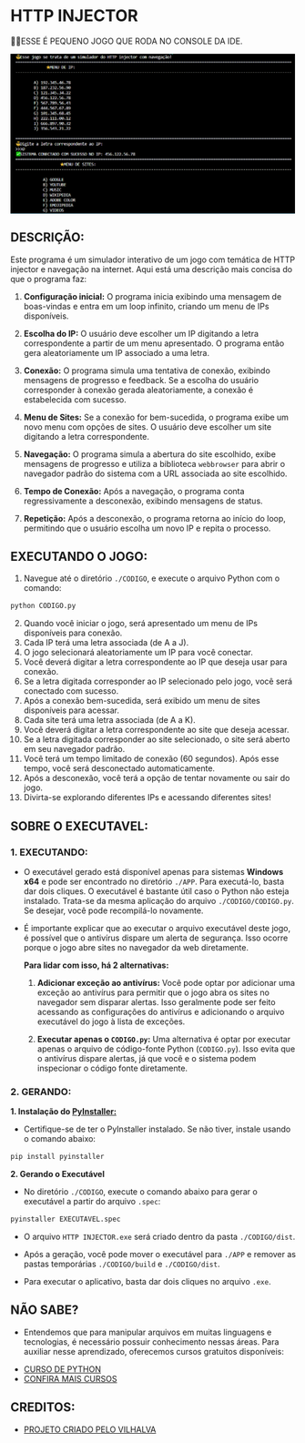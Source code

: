# HTTP INJECTOR
👨‍💻ESSE É PEQUENO JOGO QUE RODA NO CONSOLE DA IDE.

<img src="FOTO.png" align="center" width="500"> <br>

## DESCRIÇÃO:
Este programa é um simulador interativo de um jogo com temática de HTTP injector e navegação na internet. Aqui está uma descrição mais concisa do que o programa faz:

1. **Configuração inicial:** O programa inicia exibindo uma mensagem de boas-vindas e entra em um loop infinito, criando um menu de IPs disponíveis.

2. **Escolha do IP:** O usuário deve escolher um IP digitando a letra correspondente a partir de um menu apresentado. O programa então gera aleatoriamente um IP associado a uma letra.

3. **Conexão:** O programa simula uma tentativa de conexão, exibindo mensagens de progresso e feedback. Se a escolha do usuário corresponder à conexão gerada aleatoriamente, a conexão é estabelecida com sucesso.

4. **Menu de Sites:** Se a conexão for bem-sucedida, o programa exibe um novo menu com opções de sites. O usuário deve escolher um site digitando a letra correspondente.

5. **Navegação:** O programa simula a abertura do site escolhido, exibe mensagens de progresso e utiliza a biblioteca `webbrowser` para abrir o navegador padrão do sistema com a URL associada ao site escolhido.

6. **Tempo de Conexão:** Após a navegação, o programa conta regressivamente a desconexão, exibindo mensagens de status.

7. **Repetição:** Após a desconexão, o programa retorna ao início do loop, permitindo que o usuário escolha um novo IP e repita o processo.

## EXECUTANDO O JOGO:
1. Navegue até o diretório `./CODIGO`, e execute o arquivo Python com o comando:
```bash
python CODIGO.py
```
2. Quando você iniciar o jogo, será apresentado um menu de IPs disponíveis para conexão.
3. Cada IP terá uma letra associada (de A a J).
4. O jogo selecionará aleatoriamente um IP para você conectar.
5. Você deverá digitar a letra correspondente ao IP que deseja usar para conexão.
6. Se a letra digitada corresponder ao IP selecionado pelo jogo, você será conectado com sucesso.
7. Após a conexão bem-sucedida, será exibido um menu de sites disponíveis para acessar.
8. Cada site terá uma letra associada (de A a K).
9. Você deverá digitar a letra correspondente ao site que deseja acessar.
10. Se a letra digitada corresponder ao site selecionado, o site será aberto em seu navegador padrão.
11. Você terá um tempo limitado de conexão (60 segundos). Após esse tempo, você será desconectado automaticamente.
12. Após a desconexão, você terá a opção de tentar novamente ou sair do jogo.
13. Divirta-se explorando diferentes IPs e acessando diferentes sites!

## SOBRE O EXECUTAVEL:
### 1. EXECUTANDO:
- O executável gerado está disponível apenas para sistemas **Windows x64** e pode ser encontrado no diretório `./APP`. Para executá-lo, basta dar dois cliques. O executável é bastante útil caso o Python não esteja instalado. Trata-se da mesma aplicação do arquivo `./CODIGO/CODIGO.py`. Se desejar, você pode recompilá-lo novamente.

- É importante explicar que ao executar o arquivo executável deste jogo, é possível que o antivírus dispare um alerta de segurança. Isso ocorre porque o jogo abre sites no navegador da web diretamente.

    **Para lidar com isso, há 2 alternativas:**

    1. **Adicionar exceção ao antivírus:** Você pode optar por adicionar uma exceção ao antivírus para permitir que o jogo abra os sites no navegador sem disparar alertas. Isso geralmente pode ser feito acessando as configurações do antivírus e adicionando o arquivo executável do jogo à lista de exceções.

    2. **Executar apenas o `CODIGO.py`:** Uma alternativa é optar por executar apenas o arquivo de código-fonte Python (`CODIGO.py`). Isso evita que o antivírus dispare alertas, já que você e o sistema podem inspecionar o código fonte diretamente.

### 2. GERANDO:
   **1. Instalação do [PyInstaller:](https://pyinstaller.org/en/stable/)**
   - Certifique-se de ter o PyInstaller instalado. Se não tiver, instale usando o comando abaixo:
   ```bash
   pip install pyinstaller
   ```

   **2. Gerando o Executável**
   - No diretório `./CODIGO`, execute o comando abaixo para gerar o executável a partir do arquivo `.spec`:

   ```bash
   pyinstaller EXECUTAVEL.spec
   ```

   - O arquivo `HTTP INJECTOR.exe` será criado dentro da pasta `./CODIGO/dist`.

   - Após a geração, você pode mover o executável para `./APP` e remover as pastas temporárias `./CODIGO/build` e `./CODIGO/dist`.

   - Para executar o aplicativo, basta dar dois cliques no arquivo `.exe`.

## NÃO SABE?
- Entendemos que para manipular arquivos em muitas linguagens e tecnologias, é necessário possuir conhecimento nessas áreas. Para auxiliar nesse aprendizado, oferecemos cursos gratuitos disponíveis:
* [CURSO DE PYTHON](https://github.com/VILHALVA/CURSO-DE-PYTHON)
* [CONFIRA MAIS CURSOS](https://github.com/VILHALVA?tab=repositories&q=+topic:CURSO)

## CREDITOS:
- [PROJETO CRIADO PELO VILHALVA](https://github.com/VILHALVA)
